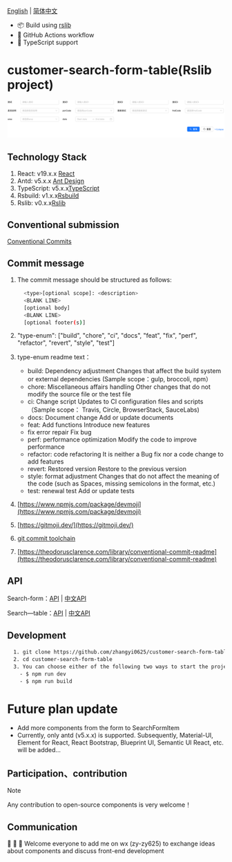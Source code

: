 <div align="center">
</div>

[English](README.md) | [简体中文](README_ZH.md)

- 📦 Build using [rslib](https://github.com/web-infra-dev/rslib)
- 🔄 GitHub Actions workflow
- 🎯 TypeScript support

# customer-search-form-table(Rslib project)

![alt text](./src/assets/example.png)

## Technology Stack

1. React: v19.x.x [React](https://reactjs.org/)
2. Antd: v5.x.x [Ant Design](https://ant.design/index-cn)
3. TypeScript: v5.x.x[TypeScript](https://www.typescriptlang.org/)
4. Rsbuild: v1.x.x[Rsbuild](https://rsbuild.rs/)
5. Rslib: v0.x.x[Rslib](https://rslib.rs/)

## Conventional submission

[Conventional Commits](https://www.conventionalcommits.org/zh-hans/v1.0.0/)

## Commit message

1. The commit message should be structured as follows:

   ```bash
     <type>[optional scope]: <description>
     <BLANK LINE>
     [optional body]
     <BLANK LINE>
     [optional footer(s)]
   ```

2. "type-enum": ["build", "chore", "ci", "docs", "feat", "fix", "perf", "refactor", "revert", "style", "test"]

3. type-enum readme text：
   - build: Dependency adjustment
     Changes that affect the build system or external dependencies (Sample scope：gulp, broccoli, npm）
   - chore: Miscellaneous affairs handling
     Other changes that do not modify the source file or the test file
   - ci: Change script
     Updates to CI configuration files and scripts（Sample scope： Travis, Circle, BrowserStack, SauceLabs)
   - docs: Document change
     Add or update documents
   - feat: Add functions
     Introduce new features
   - fix error repair
     Fix bug
   - perf: performance optimization
     Modify the code to improve performance
   - refactor: code refactoring
     It is neither a Bug fix nor a code change to add features
   - revert: Restored version
     Restore to the previous version
   - style: format adjustment
     Changes that do not affect the meaning of the code (such as Spaces, missing semicolons in the format, etc.)
   - test: renewal test
     Add or update tests

4. [https://www.npmjs.com/package/devmoji](https://www.npmjs.com/package/devmoji)
5. [https://gitmoji.dev/](https://gitmoji.dev/)
6. [git commit toolchain](https://juejin.cn/post/7067166468797890591)
7. [https://theodorusclarence.com/library/conventional-commit-readme](https://theodorusclarence.com/library/conventional-commit-readme)

## API

Search-form：[API](./src/SearchForm/docs/api.md) | [中文API](./src/SearchForm/docs/api_ZH.md)

Search—table：[API](./src/SearchTable/docs/api.md) | [中文API](./src/SearchTable/docs/api_ZH.md)

## Development

```bash
  1. git clone https://github.com/zhangyi0625/customer-search-form-table.git
  2. cd customer-search-form-table
  3. You can choose either of the following two ways to start the project. For other CLIs, refer to the scripts in package.json
    - $ npm run dev
    - $ npm run build
```

# Future plan update

- Add more components from the form to SearchFormItem
- Currently, only antd (v5.x.x) is supported. Subsequently, Material-UI, Element for React, React Bootstrap, Blueprint UI, Semantic UI React, etc. will be added...

## Participation、contribution

> [!NOTE]
> Any contribution to open-source components is very welcome！

## Communication

📖 📖 📖 Welcome everyone to add me on wx (zy-zy625) to exchange ideas about components and discuss front-end development
